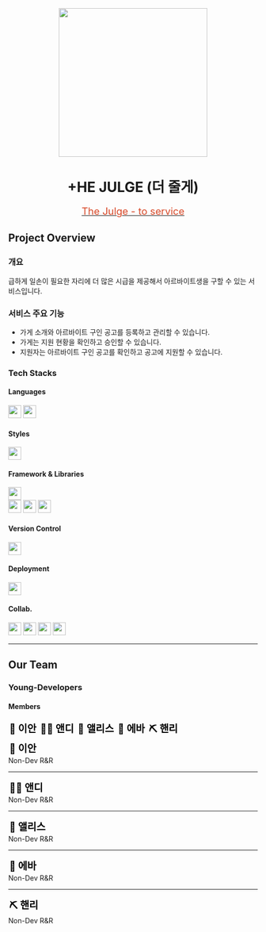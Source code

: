 <div align='center'>
<img width='300px' src='https://github.com/codeit-bootcamp-frontend/0-the-julge-young-developers/assets/122428411/9f5f66bc-e691-4aa7-85ba-641ec4eecfd2' />

# +HE JULGE (더 줄게)

<div>
<a href="https://0-the-julge-young-developers.vercel.app/"><span style="font-size: 20px; color: #d84a2a;">The Julge - to service</span></a>
</div>

</div>

## Project Overview

### 개요

급하게 일손이 필요한 자리에 더 많은 시급을 제공해서 아르바이트생을 구할 수 있는 서비스입니다.

### 서비스 주요 기능

- 가게 소개와 아르바이트 구인 공고를 등록하고 관리할 수 있습니다.
- 가게는 지원 현황을 확인하고 승인할 수 있습니다.
- 지원자는 아르바이트 구인 공고를 확인하고 공고에 지원할 수 있습니다.

### Tech Stacks

#### Languages

<div>
  <img height='26px' src="https://img.shields.io/badge/Typescript-3178C6?style=flat-square&logo=Typescript&logoColor=white"/>
  <img height='26px' src="https://img.shields.io/badge/HTML5-E34F26?style=flat-square&logo=html5&logoColor=white"/>
</div>

#### Styles

<img height='26px' src="https://img.shields.io/badge/Scss-CC6699?style=flat-square&logo=Sass&logoColor=white"/>

#### Framework & Libraries

<div>
<img height='26px' src="https://img.shields.io/badge/Next.js-000000?style=flat-square&logo=Next.js&logoColor=white"/>
</div>
<div>
<img height='26px' src="https://img.shields.io/badge/React-61DAFB?style=flat-square&logo=React&logoColor=black"/>
<img height='26px' src="https://img.shields.io/badge/Axios-white?style=flat-square&logo=axios&logoColor=white&color=5E22D6
">
<img height='26px' src="https://img.shields.io/badge/classnames-CC6699?style=flat-square">
</div>

#### Version Control

<img height='26px' src="https://img.shields.io/badge/Git-F05032?style=flat-square&logo=git&logoColor=white"/>

#### Deployment

<img height='26px' src="https://img.shields.io/badge/Vercel-000000?style=flat-square&logo=Vercel&logoColor=white"/>

#### Collab.

<div>
<img height='26px' src="https://img.shields.io/badge/GitHub-181717?style=flat-square&logo=GitHub&logoColor=white"/>
<img height='26px' src='https://img.shields.io/badge/Notion-white?style=flat-square&logo=notion&logoColor=white&color=black
'>
<img height='26px' src="https://img.shields.io/badge/Slack-white?style=flat-square&logo=slack&logoColor=white&color=4A154B
">
<img height='26px' src='https://img.shields.io/badge/Figma-white?style=flat-square&logo=figma&logoColor=white&color=F24E1E
'>
</div>

<hr />

## Our Team

### Young-Developers

#### Members

<div>
<a href="#ian" style="font-size:20px; font-weight: bold;"><span style="display: inline-block; padding: 2px; color:black;">🐣 이안</span></a>
<a href="#andy" style="font-size:20px; font-weight: bold;"><span style="display: inline-block; padding: 2px; color:black;">🕺🏼 앤디</span></a>
<a href="#alice" style="font-size:20px; font-weight: bold;"><span style="display: inline-block; padding: 2px; color:black;">🐯 앨리스</span></a>
<a href="#eva" style="font-size:20px; font-weight: bold;"><span style="display: inline-block; padding: 2px; color:black;">🦾 에바</span></a>
<a href="#henry" style="font-size:20px; font-weight: bold;"><span style="display: inline-block; padding: 2px; color:black;">⛏️ 핸리</span></a>
<div>

<div id="ian">
  <a href="https://github.com/drizzle96" style="font-size:20px; font-weight: bold"><span style="display: inline-block; padding: 2px; color:black;">🐣 이안</span></a>
  <div>
    Non-Dev R&R
  </div>
</div>

<hr />

<div id="andy">
  <a href="https://github.com/Andy-Shin99" style="font-size:20px; font-weight: bold"><span style="display: inline-block; padding: 2px; color:black;">🕺🏼 앤디</span></a>
  <div>
    Non-Dev R&R
  </div>
</div>

<hr />

<div id="alice">
  <a href="https://github.com/hayoung-99" style="font-size:20px; font-weight: bold"><span style="display: inline-block; padding: 2px; color:black;">🐯 앨리스</span></a>
  <div>
    Non-Dev R&R
  </div>
</div>

<hr />

<div id="eva">
  <a href="https://github.com/shyjnnn" style="font-size:20px; font-weight: bold"><span style="display: inline-block; padding: 2px; color:black;">🦾 에바</span></a>
  <div>
    Non-Dev R&R
  </div>
</div>

<hr />

<div id="henry">
  <a href="https://github.com/wooleejaan" style="font-size:20px; font-weight: bold"><span style="display: inline-block; padding: 2px; color:black;">⛏️ 핸리</span></a>
  <div>
    Non-Dev R&R
  </div>
</div>
